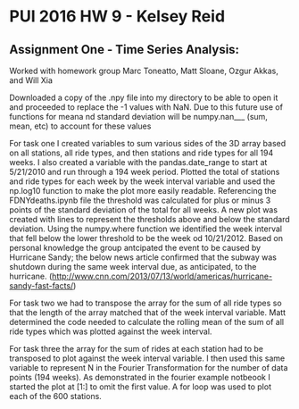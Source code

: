 # PUI 2016 HW 9 - Kelsey Reid

## Assignment One - Time Series Analysis:

Worked with homework group Marc Toneatto, Matt Sloane, Ozgur Akkas, and Will Xia

Downloaded a copy of the .npy file into my directory to be able to open it and proceeded to replace the -1 values with NaN. Due to this future use of functions for meana nd standard deviation will be numpy.nan___ (sum, mean, etc) to account for these values

For task one I created variables to sum various sides of the 3D array based on all stations, all ride types, and then stations and ride types for all 194 weeks. I also created a variable with the pandas.date_range to start at 5/21/2010 and run through a 194 week period. Plotted the total of stations and ride types for each week by the week interval variable and used the np.log10 function to make the plot more easily readable. Referencing the FDNYdeaths.ipynb file the threshold was calculated for plus or minus 3 points of the standard deviation  of the total for all weeks. A new plot was created with lines to represent the thresholds above and below the standard deviation. Using the numpy.where function we identified the week interval that fell below the lower threshold to be the week od 10/21/2012. Based on personal knowledge the group antcipated the event to be caused by Hurricane Sandy; the below news article confirmed that the subway was shutdown during the same week interval due, as anticipated, to the hurricane.
(http://www.cnn.com/2013/07/13/world/americas/hurricane-sandy-fast-facts/)


For task two we had to transpose the array for the sum of all ride types so that the length of the array matched that of the week interval variable. Matt determined the code needed to calculate the rolling mean of the sum of all ride types which was plotted against the week interval.


For task three the array for the sum of rides at each station had to be transposed to plot against the week interval variable. I then used this same variable to represent N in the Fourier Transformation for the number of data points (194 weeks). As demonstrated in the fourier example notbeook I started the plot at [1:] to omit the first value. A for loop was used to plot each of the 600 stations.


